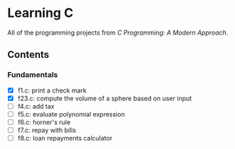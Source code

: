 # Learning C

All of the programming projects from *C Programming: A Modern Approach*.

## Contents

### Fundamentals
- [x] f1.c: print a check mark
- [x] f23.c: compute the volume of a sphere based on user input
- [ ] f4.c: add tax
- [ ] f5.c: evaluate polynomial expression
- [ ] f6.c: horner's rule
- [ ] f7.c: repay with bills
- [ ] f8.c: loan repayments calculator